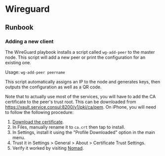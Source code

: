 # Wireguard

## Runbook

### Adding a new client

The WireGuard playbook installs a script called `wg-add-peer` to the master node. This script will add a new peer or print the configuration for an existing one.

Usage: `wg-add-peer peername`

This script automatically assigns an IP to the node and generates keys, then outputs the configuration as well as a QR code.

Note that to actually use most of the services, you will have to add the CA certificate to the peer's trust root. This can be downloaded from <https://vault.service.consul:8200/v1/pki/ca/pem>. On iPhone, you will need to follow the following procedure:

1. [Download the certificate](https://vault.service.consul:8200/v1/pki/ca/pem).
2. In Files, manually rename it to `ca.crt` then tap to install.
3. In Settings, install it using the "Profile Downloaded" option in the main menu.
4. Trust it in Settings > General > About > Certificate Trust Settings.
5. Verify it worked by visiting [Nomad](https://nomad.service.consul:4646/).


